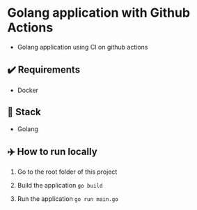 # Golang application with Github Actions
- Golang application using CI on github actions

## ✔️ Requirements
- Docker

## 🍔 Stack
- Golang

## ✈️ How to run locally

1. Go to the root folder of this project 

2. Build the application
`go build`

3. Run the application
`go run main.go`
